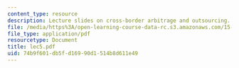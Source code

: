 ```yaml
---
content_type: resource
description: Lecture slides on cross-border arbitrage and outsourcing.
file: /media/https%3A/open-learning-course-data-rc.s3.amazonaws.com/15-220-global-strategy-and-organization-spring-2008/74b9f601db5fd16990d1514b8d611e49_lec5.pdf
file_type: application/pdf
resourcetype: Document
title: lec5.pdf
uid: 74b9f601-db5f-d169-90d1-514b8d611e49
---
```

